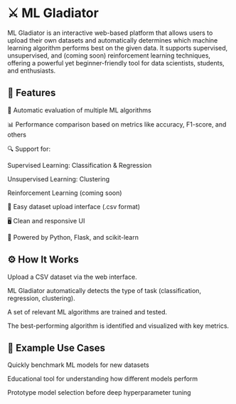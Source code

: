 # ⚔️ ML Gladiator
ML Gladiator is an interactive web-based platform that allows users to upload their own datasets and automatically determines which machine learning algorithm performs best on the given data. It supports supervised, unsupervised, and (coming soon) reinforcement learning techniques, offering a powerful yet beginner-friendly tool for data scientists, students, and enthusiasts.

## 🚀 Features

🧠 Automatic evaluation of multiple ML algorithms

📊 Performance comparison based on metrics like accuracy, F1-score, and others

🔍 Support for:

Supervised Learning: Classification & Regression

Unsupervised Learning: Clustering

Reinforcement Learning (coming soon)

📁 Easy dataset upload interface (.csv format)

🖥️ Clean and responsive UI

🐍 Powered by Python, Flask, and scikit-learn

## ⚙️ How It Works
Upload a CSV dataset via the web interface.

ML Gladiator automatically detects the type of task (classification, regression, clustering).

A set of relevant ML algorithms are trained and tested.

The best-performing algorithm is identified and visualized with key metrics.

## 🧠 Example Use Cases
Quickly benchmark ML models for new datasets

Educational tool for understanding how different models perform

Prototype model selection before deep hyperparameter tuning
